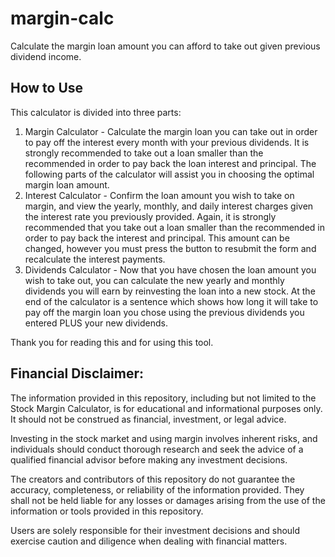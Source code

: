 # margin-calc
Calculate the margin loan amount you can afford to take out given previous dividend income.

## How to Use
This calculator is divided into three parts:
1. Margin Calculator - Calculate the margin loan you can take out in order to pay off the interest every month with your previous dividends. It is strongly recommended to take out a loan smaller than the recommended in order to pay back the loan interest and principal. The following parts of the calculator will assist you in choosing the optimal margin loan amount.
2. Interest Calculator - Confirm the loan amount you wish to take on margin, and view the yearly, monthly, and daily interest charges given the interest rate you previously provided. Again, it is strongly recommended that you take out a loan smaller than the recommended in order to pay back the interest and principal. This amount can be changed, however you must press the button to resubmit the form and recalculate the interest payments. 
3. Dividends Calculator - Now that you have chosen the loan amount you wish to take out, you can calculate the new yearly and monthly dividends you will earn by reinvesting the loan into a new stock. At the end of the calculator is a sentence which shows how long it will take to pay off the margin loan you chose using the previous dividends you entered PLUS your new dividends. 

Thank you for reading this and for using this tool.

## Financial Disclaimer:
The information provided in this repository, including but not limited to the Stock Margin Calculator, is for educational and informational purposes only. It should not be construed as financial, investment, or legal advice.

Investing in the stock market and using margin involves inherent risks, and individuals should conduct thorough research and seek the advice of a qualified financial advisor before making any investment decisions.

The creators and contributors of this repository do not guarantee the accuracy, completeness, or reliability of the information provided. They shall not be held liable for any losses or damages arising from the use of the information or tools provided in this repository.

Users are solely responsible for their investment decisions and should exercise caution and diligence when dealing with financial matters.




